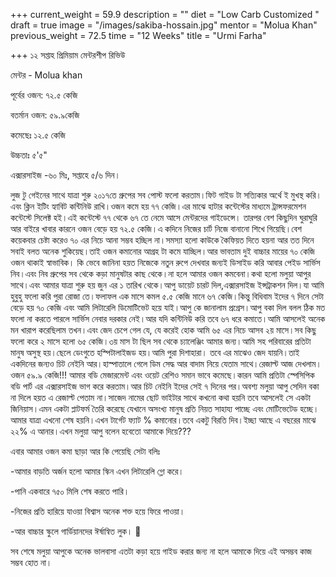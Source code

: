 +++
current_weight = 59.9
description = ""
diet = "Low Carb Customized "
draft = true
image = "/images/sakiba-hossain.jpg"
mentor = "Molua Khan"
previous_weight = 72.5
time = "12 Weeks"
title = "Urmi Farha"

+++
১২ সপ্তাহ প্রিমিয়াম মেন্টরশীপ রিভিউ

মেন্টর - Molua khan

পূর্বের ওজন: ৭২.৫ কেজি

বতর্মান ওজন: ৫৯.৯কেজি

কমেছেঃ ১২.৫ কেজি

উচ্চতাঃ ৫'৫"

এক্সারসাইজ -৬০ মিঃ, সপ্তাহে ৫/৬ দিন।

লুজ টু গেইনের সাথে যাত্রা শুরু ২০১৭তে গ্রুপের সব পোস্ট ফলো করতাম।ফিট গাইড টা সত্যিকার অর্থে ই মুখস্থ করি।এবং ক্লিন ইটিং হ্যাবিট কন্টিনিউ রাখি।ওজন কমে হয় ৭৭ কেজি।এর মাঝে হাটার কন্টেস্টের মাধ্যমে ট্রান্সফরমেশন কন্টেস্টে সিলেক্ট হই।এই কন্টেস্টে ৭৭ থেকে ৬৭ তে নেমে আসে মেন্টরদের গাইডেন্সে। তারপর বেশ কিছুদিন ঘুরাঘুরি আর বাইরে খাবার কারনে ওজন বেড়ে হয় ৭২.৫ কেজি।এ কদিনে নিজের চার্ট নিজে বানানো শিখে গিয়েছি।বেশ কয়েকবার চেষ্টা করেও ৭০ এর নিচে আনা সম্ভব হচ্ছিল না।সমস্যা হলো কাউকে কৈফিয়ত দিতে হয়না আর তত দিনে সবাই বলত অনেক শুকিয়েছ।তাই ওজন কমানোর আগ্রহ টা কমে যাচ্ছিল।আর ভাবতাম দুই বাচ্চার মায়ের ৭০ কেজি ওজন থাকাই স্বাভাবিক। কি ভেবে জানিনা হয়ত নিজেকে নতুন রুপে দেখবার জন্যই ডিসাইড করি আবার পেইড সার্ভিস নিব।এবং নিব গ্রুপের সব থেকে কড়া মানুষটার কাছ থেকে।না হলে আমার ওজন কমবেনা।কথা হলো মলুয়া আপুর সাথে।এবং আমার যাত্রা শুরু হয় জুন এর ১ তারিখ থেকে।আপু ডায়েট চারট দিল,এক্সারসাইজ ইন্সট্রাকশন দিল।যা আমি হুবুহু ফলো করি পুরা রোজা তে।ফলাফল এক মাসে কমল ৫.৫ কেজি মানে ৬৭ কেজি।কিন্তু বিধিবাম ইদের ৭ দিনে সেটা বেড়ে হয় ৭০ কেজি এবং আমি লিটারেলি ডিমোটিভেট হয়ে যাই।আপু কে জানালাম প্রগ্রেস।আপু বকা দিল বলল ঠিক মত ফলো না করতে পারলে সার্ভিস নেবার দরকার নেই।আর যদি কন্টিনিউ করি তবে ৬৭ ধরে কমাতে।আমি আসলেই অনেক মন খারাপ করেছিলাম তখন।এবং জেদ চেপে গেল যে, যে করেই হোক আমি ৬৫ এর নিচে আসব ২য় মাসে।সব কিছু ফলো করে ২ মাসে হলো ৬৫ কেজি।৩য় মাস টা ছিল সব থেকে চ্যালেঞ্জিং আমার জন্য।আমি সহ পরিবারের প্রতিটা মানুষ অসুস্থ হয়।ছেলে ডেংগুতে হস্পিটালাইজড হয়।আমি পুরা দিশাহারা। তবে এর মাঝেও জেদ যায়নি।তাই একদিনের জন্যও চিট নেইনি আর।হাস্পাতালে গেলে ডিম সেদ্ধ আর বাদাম নিয়ে যেতাম সাথে।রেজাল্ট আজ দেখলাম।ওজন ৫৯.৯ কেজি!!! আমার বডি মেজারমেন্ট এবং ওয়েট রেশিও সমান ভাবে কমেছে।কারন আমি প্রতিটা স্পেসিপিক বডি পার্ট এর এক্সারসাইজ ভাগ করে করতাম।আর চিট নেইনি ইদের সেই ৭ দিনের পর।অবশ্য মলুয়া আপু সেদিন বকা না দিলে হয়ত এ রেজাল্ট পেতাম না।সাজেদ নামের ছোট ভাইটার সাথে কখনো কথা হয়নি তবে আসলেই সে একটা জিনিয়াস।এমন একটা প্লাটফর্ম তৈরি করেছে যেখানে অসংখ্য মানুষ প্রতি নিয়ত সাহায্য পাচ্ছে এবং মোটিভেটেড হচ্ছে।আমার যাত্রা এখনো শেষ হয়নি।এখন টার্গেট ফ্যাট % কমানোর।তবে একটু বিরতি দিব।ইচ্ছা আছে এ বছরের মাঝে ২২% এ আনার।এখন মলুয়া আপু বলেন হবেতো আমাকে দিয়ে???

এবার আমার ওজন কমা ছাড়া আর কি পেয়েছি সেটা বলিঃ

\-আমার বাড়তি অর্জন হলো আমার স্কিন এখন লিটারেলি গ্লো করে।

\-পানি একবারে ৭৫০ মিলি শেষ করতে পারি।

\-নিজের প্রতি হারিয়ে যাওয়া বিশ্বাস অনেক শক্ত হয়ে ফিরে পাওয়া।

\-আর বাচ্চার স্কুলে গার্ডিয়ানদের ঈর্ষান্বিত লুক। 🤭

সব শেষে মলুয়া আপুকে অনেক ভালবাসা এতটা কড়া হয়ে গাইড করার জন্য না হলে আমাকে দিয়ে এই অসম্ভব কাজ সম্ভব হোত না।
